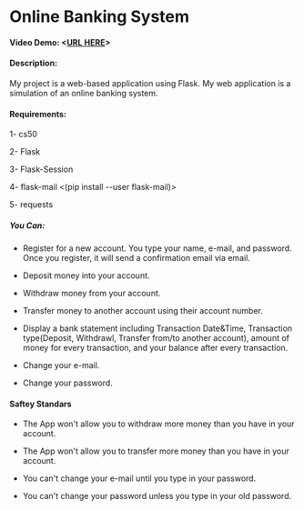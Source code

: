 # Online Banking System
#### Video Demo:  <[URL HERE](https://www.youtube.com/watch?v=-NuLW24IjDU)>
#### Description:

My project is a web-based application using Flask. My web application is a simulation of an online banking system.

#### Requirements:

1- cs50

2- Flask

3- Flask-Session

4- flask-mail <(pip install --user flask-mail)>

5- requests

##### You Can:

- Register for a new account. You type your name, e-mail, and password. Once you register, it will send a confirmation email via email.

- Deposit money into your account.

- Withdraw money from your account.

- Transfer money to another account using their account number.

- Display a bank statement including Transaction Date&Time, Transaction type(Deposit, Withdrawl, Transfer from/to another account), amount of money for every transaction, and your balance after every transaction.

- Change your e-mail.

- Change your password.

#### Saftey Standars

- The App won't allow you to withdraw more money than you have in your account.

- The App won't allow you to transfer more money than you have in your account.

- You can't change your e-mail until you type in your password.

- You can't change your password unless you type in your old password.
